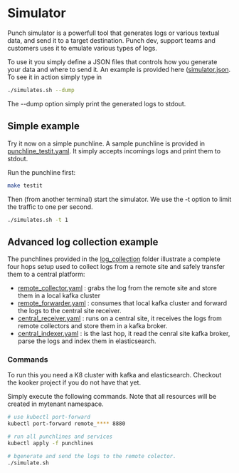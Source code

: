 # Simulator

Punch simulator is a powerfull tool that generates logs or various textual data, and send
it to a target destination. Punch dev, support teams and customers uses it to emulate various types of logs.

To use it you simply define a JSON files that controls how you generate your data and where
to send it. An example is provided here ([simulator.json](simulator.json). To see it in action simply type in

```sh
./simulates.sh --dump
````

The --dump option simply print the generated logs to stdout. 

## Simple example

Try it now on a simple punchline. A sample punchline  is provided in [punchline_testit.yaml](./testit/punchline_testit.yaml). It simply accepts incomings logs and print them to stdout. 

Run the punchline first: 

```sh
make testit
````
Then (from another terminal) start the simulator. We use the -t option to limit the traffic to one per second.
```sh
./simulates.sh -t 1
````

## Advanced log collection example

The punchlines provided in the [log_collection](./log_collection) folder illustrate a 
complete four hops setup used to collect logs from a remote site and safely transfer
them to a central platform: 

* [remote_collector.yaml](./log_collection/remote_collector.yaml) : grabs the log from the remote site and store them in a local kafka cluster
* [remote_forwarder.yaml](./log_collection/remote_forwarder.yaml) : consumes that local kafka cluster and forward the logs to the central site receiver.
* [central_receiver.yaml](./log_collection/central_receiver.yaml) : runs on a central site, it receives the logs from remote collectors  and store them in a kafka broker.
* [central_indexer.yaml](./log_collection/central_indexer.yaml) : is the last hop, it read the cenral site kafka broker, parse the logs and index them in elasticsearch.

### Commands

To run this you need a K8 cluster with kafka and elasticsearch. Checkout the kooker project if you do not have that yet. 

Simply execute the following commands. Note that all resources will be created in mytenant namespace.

```sh
# use kubectl port-forward
kubectl port-forward remote_**** 8880

# run all punchlines and services
kubectl apply -f punchlines

# bgenerate and send the logs to the remote colector. 
./simulate.sh
```